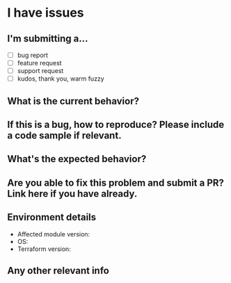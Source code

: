 # I have issues

## I'm submitting a...

* [ ] bug report
* [ ] feature request
* [ ] support request
* [ ] kudos, thank you, warm fuzzy

## What is the current behavior?



## If this is a bug, how to reproduce? Please include a code sample if relevant.



## What's the expected behavior?



## Are you able to fix this problem and submit a PR? Link here if you have already.

## Environment details

* Affected module version:
* OS:
* Terraform version:

## Any other relevant info
